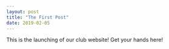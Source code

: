 ```yaml
---
layout: post
title: "The First Post"
date: 2019-02-05
---
```


This is the launching of our club website!
Get your hands here!
